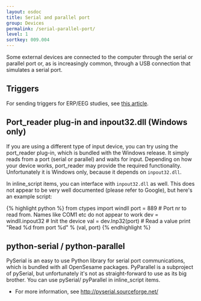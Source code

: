 ```yaml
---
layout: osdoc
title: Serial and parallel port
group: Devices
permalink: /serial-parallel-port/
level: 1
sortkey: 009.004
---
```


Some external devices are connected to the computer through the serial or parallel port or, as is increasingly common, through a USB connection that simulates a serial port.

Triggers
--------

For sending triggers for ERP/EEG studies, see [this article][triggers].

Port_reader plug-in and inpout32.dll (Windows only)
---------------------------------------------------

If you are using a different type of input device, you can try using the port_reader plug-in, which is bundled with the Windows release. It simply reads from a port (serial or parallel) and waits for input. Depending on how your device works, port_reader may provide the required functionality. Unfortunately it is Windows only, because it depends on `inpout32.dll`.

In inline_script items, you can interface with `inpout32.dll` as well. This does not appear to be very well documented (please refer to Google), but here's an example script:

{% highlight python %}
from ctypes import windll
port = 889 # Port nr to read from. Names like COM1 etc do not appear to work
dev = windll.inpout32 # Init the device
val = dev.Inp32(port) # Read a value
print "Read %d from port %d" % (val, port)
{% endhighlight %}

python-serial / python-parallel
-------------------------------

PySerial is an easy to use Python library for serial port communications, which is bundled with all OpenSesame packages. PyParallel is a subproject of pySerial, but unfortunately it's not as straight-forward to use as its big brother. You can use pySerial/ pyParallel in inline_script items.

- For more information, see <http://pyserial.sourceforge.net/>

[triggers]: /devices/triggers
